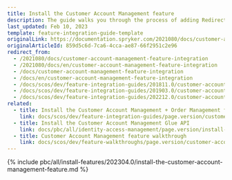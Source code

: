 ```yaml
---
title: Install the Customer Account Management feature
description: The guide walks you through the process of adding Redirect support for Customer login functionality to your project.
last_updated: Feb 10, 2023
template: feature-integration-guide-template
originalLink: https://documentation.spryker.com/2021080/docs/customer-account-management-feature-integration
originalArticleId: 859d5c6d-7ca6-4cca-ae87-66f2951c2e96
redirect_from:
  - /2021080/docs/customer-account-management-feature-integration
  - /2021080/docs/en/customer-account-management-feature-integration
  - /docs/customer-account-management-feature-integration
  - /docs/en/customer-account-management-feature-integration
  - /docs/scos/dev/feature-integration-guides/201811.0/customer-account-management-feature-integration.html
  - /docs/scos/dev/feature-integration-guides/201903.0/customer-account-management-feature-integration.html
  - /docs/scos/dev/feature-integration-guides/202212.0/customer-account-management-feature-integration.html
related:
  - title: Install the Customer Account Management + Order Management feature
    link: docs/scos/dev/feature-integration-guides/page.version/customer-account-management-order-management-feature-integration.html
  - title: Install the Customer Account Management Glue API
    link: docs/pbc/all/identity-access-management/page.version/install-and-upgrade/install-the-customer-account-management-glue-api.html
  - title: Customer Account Management feature walkthrough
    link: docs/scos/dev/feature-walkthroughs/page.version/customer-account-management-feature-walkthrough/customer-account-management-feature-walkthrough.html
---
```


{% include pbc/all/install-features/202304.0/install-the-customer-account-management-feature.md %} <!-- To edit, see /_includes/pbc/all/install-features/202304.0/install-the-customer-account-management-feature.md -->
